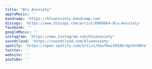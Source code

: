 ```yaml
---
title: "Blu Anxxiety"
appleMusic: ''
bandcamp: 'https://bluanxxiety.bandcamp.com'
discogs: 'https://www.discogs.com/artist/6908664-Blu-Anxxiety'
facebook: ''
googleMusic: ''
instagram: 'https://www.instagram.com/bluanxxiety'
soundcloud: 'https://soundcloud.com/bluanxxiety'
spotify: 'https://open.spotify.com/artist/6aufkwzIH2AErdpCHrH0Fa'
twitter: ''
website: ''
youtube: ''
---
```

